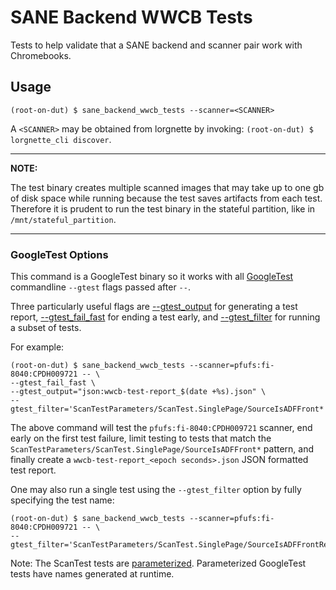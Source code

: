 # SANE Backend WWCB Tests

Tests to help validate that a SANE backend and scanner pair work with
Chromebooks.

## Usage
```
(root-on-dut) $ sane_backend_wwcb_tests --scanner=<SCANNER>
```

A `<SCANNER>` may be obtained from lorgnette by invoking:
`(root-on-dut) $ lorgnette_cli discover`.

---

**NOTE:**

The test binary creates multiple scanned images that may take up to
one gb of disk space while running because the test saves artifacts
from each test. Therefore it is prudent to run the test binary in the
stateful partition, like in `/mnt/stateful_partition`.

---


### GoogleTest Options

This command is a GoogleTest binary so it works with all
[GoogleTest](https://google.github.io/googletest/) commandline
`--gtest` flags passed after `--`.

Three particularly useful flags are
[--gtest\_output](https://google.github.io/googletest/advanced.html#generating-a-json-report)
for generating a test report,
[--gtest\_fail_fast](https://google.github.io/googletest/advanced.html#stop-test-execution-upon-first-failure)
for ending a test early, and
[--gtest\_filter](https://google.github.io/googletest/advanced.html#running-a-subset-of-the-tests)
for running a subset of tests.

For example:
```
(root-on-dut) $ sane_backend_wwcb_tests --scanner=pfufs:fi-8040:CPDH009721 -- \
--gtest_fail_fast \
--gtest_output="json:wwcb-test-report_$(date +%s).json" \
--gtest_filter='ScanTestParameters/ScanTest.SinglePage/SourceIsADFFront*'
```

The above command will test the `pfufs:fi-8040:CPDH009721` scanner,
end early on the first test failure, limit testing to tests that match
the `ScanTestParameters/ScanTest.SinglePage/SourceIsADFFront*`
pattern, and finally create a `wwcb-test-report_<epoch seconds>.json`
JSON formatted test report.

One may also run a single test using the `--gtest_filter` option by
fully specifying the test name:

```
(root-on-dut) $ sane_backend_wwcb_tests --scanner=pfufs:fi-8040:CPDH009721 -- \
--gtest_filter='ScanTestParameters/ScanTest.SinglePage/SourceIsADFFrontResolutionIs50ColorModeisLineart'
```

Note: The ScanTest tests are
[parameterized](https://google.github.io/googletest/advanced.html#value-parameterized-tests). Parameterized
GoogleTest tests have names generated at runtime.
